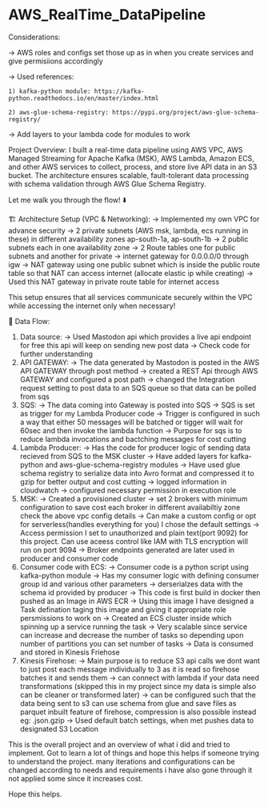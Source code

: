 # AWS_RealTime_DataPipeline

Considerations: 

-> AWS roles and configs set those up as in when you create services and give permisiions accordingly 

-> Used references:

    1) kafka-python module: https://kafka-python.readthedocs.io/en/master/index.html
    
    2) aws-glue-schema-registry: https://pypi.org/project/aws-glue-schema-registry/
    
-> Add layers to your lambda code for modules to work 

Project Overview:
I built a real-time data pipeline using AWS VPC, AWS Managed Streaming for Apache Kafka (MSK), AWS Lambda, Amazon ECS, and other AWS services to collect, process, and store live API data in an S3 bucket. The architecture ensures scalable, fault-tolerant data processing with schema validation through AWS Glue Schema Registry.

Let me walk you through the flow! ⬇️

🏗️ Architecture Setup (VPC & Networking):
-> Implemented my own VPC for advance security
-> 2 private subnets (AWS msk, lambda, ecs running in these) in different availability zones ap-south-1a, ap-south-1b
-> 2 public subnets each in one availability zone
-> 2 Route tables one for public subnets and another for private
-> internet gateway for 0.0.0.0/0 through igw
-> NAT gateway using one public subnet which is inside the public route table so that NAT can access internet (allocate elastic ip while creating)
-> Used this NAT gateway in private route table for internet access

This setup ensures that all services communicate securely within the VPC while accessing the internet only when necessary!

🔁 Data Flow:
1) Data source:
   -> Used Mastodon api which provides a live api endpoint for free this api will keep on sending new post data
   -> Check code for further understanding
2) API GATEWAY:
   -> The data generated by Mastodon is posted in the AWS API GATEWAY through post method
   -> created a REST Api through AWS GATEWAY and configured a post path
   -> changed the Integration request setting to post data to an SQS queue so that data can be polled from sqs
3) SQS:
   -> The data coming into Gateway is posted into SQS
   -> SQS is set as trigger for my Lambda Producer code
   -> Trigger is configured in such a way that either 50 messages will be batched or tigger will wait for 60sec and then invoke the lambda function
   -> Purpose for sqs is to reduce lambda invocations and bactching messages for cost cutting 
5) Lambda Producer:
   -> Has the code for producer logic of sending data recieved from SQS to the MSK cluster
   -> Have added layers for kafka-python and aws-glue-schema-registry modules
   -> Have used glue schema registry to serialize data into Avro format and compressed it to gzip for better output and cost cutting 
   -> logged information in cloudwatch
   -> configured necessary permission in execution role
6) MSK:
   -> Created a provisioned cluster
   -> set 2 brokers with minimum configuration to save cost each broker in different availabiltiy zone check the above vpc config details
   -> Can make a custom config or opt for serverless(handles everything for you) I chose the default settings
   -> Access permission I set to unauthorized and plain text(port 9092) for this project. Can use aceess control like IAM with TLS encryption will run on port 9094
   -> Broker endpoints generated are later used in producer and consumer code
7) Consumer code with ECS:
   -> Consumer code is a python script using kafka-python module
   -> Has my consumer logic with defining consumer group id and various other parameters
   -> derserialzes data with the schema id provided by producer
   -> This code is first build in docker then pushed as an Image in AWS ECR
   -> Using this image I have designed a Task defination taging this image and giving it appropriate role persmissions to work on
   -> Created an ECS cluster inside which spinning up a service running the task
   -> Very scalable since service can increase and decrease the number of tasks so depending upon number of partitions you can set number of tasks
   -> Data is consumed and stored in Kinesis Friehose
8) Kinesis Firehose:
   -> Main purpose is to reduce S3 api calls we dont want to just post each message individually to 3 as it is read so firehose batches it and sends them
   -> can connect with lambda if your data need transformations (skipped this in my project since my data is simple also can be cleaner or transformed later)
   -> can be configured such that the data being sent to s3 can use schema from glue and save files as parquet inbuilt feature of firehose, compression is also           possible instead eg: .json.gzip
   -> Used default batch settings, when met pushes data to designated S3 Location

This is the overall project and an overview of what i did and tried to implement. Got to learn a lot of things and hope this helps if someone trying to understand the project. many iterations and configurations can be changed according to needs and requirements i have also gone through it not applied some since it increases cost. 

Hope this helps.
    
   
